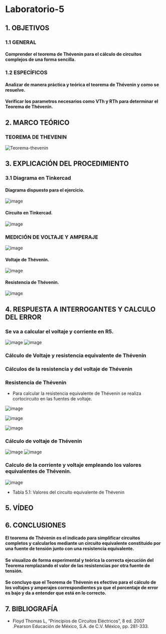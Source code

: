 # Laboratorio-5
## 1. OBJETIVOS
### 1.1 GENERAL
  #### Comprender el teorema de Thévenin para el cálculo de circuitos complejos de una forma sencilla.
### 1.2 ESPECÍFICOS
   #### Analizar de manera práctica y teórica el teorema de Thévenin y como se resuelve.
   #### Verificar los parametros necesarios como VTh y RTh para determinar el Teorema de Thévenin. 
## 2. MARCO TEÓRICO
### TEOREMA DE THEVENIN
![Teorema-thevenin](https://user-images.githubusercontent.com/93681159/146795132-d7b37203-4ec8-45c4-a10c-75f045986efd.jpeg)
## 3. EXPLICACIÓN DEL PROCEDIMIENTO
### 3.1 Diagrama en Tinkercad
#### Diagrama dispuesto para el ejercicio.
![image](https://user-images.githubusercontent.com/116779906/210875469-9b5b2e00-919d-40b2-bc0a-e4f29f6be3f4.png)
#### Circuito en Tinkercad.
![image](https://user-images.githubusercontent.com/116779906/210875528-69da9d78-adee-44f2-9420-e15c0f3e9e40.png)
### MEDICIÓN DE VOLTAJE Y AMPERAJE 
![image](https://user-images.githubusercontent.com/116779906/210876289-ed537810-1600-4bb9-b025-a037a164ed17.png)
#### Voltaje de Thévenin.
![image](https://user-images.githubusercontent.com/116779906/210876606-ce97e4b6-0910-43ac-8c9f-6560ee2a1d73.png)
#### Resistencia de Thévenin.
![image](https://user-images.githubusercontent.com/116779906/210876985-18e434d0-ddc4-49a9-acb3-e5ea4c10bc18.png)
## 4. RESPUESTA A INTERROGANTES Y CALCULO DEL ERROR
### Se va a calcular el voltaje y corriente en R5.
![image](https://user-images.githubusercontent.com/116779906/210884658-71599691-f00f-4d8e-8d20-92c3357a8593.png)
![image](https://user-images.githubusercontent.com/116779906/210885270-7632d10c-6ac7-43f6-b4a1-5fab174408b1.png)
### Cálculo de Voltaje y resistencia equivalente de Thévenin
### Cálculos de la resistencia y del voltaje de Thévenin
### Resistencia de Thévenin
* Para calcular la resistencia equivalente de Thévenin se realiza cortocircuito en las fuentes de voltaje.

![image](https://user-images.githubusercontent.com/93666408/148496574-04cb6c2c-d6e5-4bb0-87ed-2ad6ed27b993.png)

![image](https://user-images.githubusercontent.com/93666408/148496736-92c3d3d0-834e-4055-86d0-0517e2f4fb17.png)

![image](https://user-images.githubusercontent.com/93666408/148496780-2881d3d9-48a8-4f0e-9fc5-3de966997fe3.png)

### Cálculo de voltaje de Thévenin
![image](https://user-images.githubusercontent.com/116779906/210888720-8c14385c-e30e-4b31-8614-f736cc96f624.png)
![image](https://user-images.githubusercontent.com/116779906/210888780-bfea0567-e9aa-4e49-8ef6-f12ed40912cb.png)

### Calculo de la corriente y voltaje empleando los valores equivalentes de Thévenin.
![image](https://user-images.githubusercontent.com/116779906/210890547-4e171f47-e964-4d75-96e9-111a47a73a27.png)

* Tabla 5.1: Valores del circuito equivalente de Thévenin



## 5. VÍDEO

## 6. CONCLUSIONES
   #### El teorema de Thévenin es el indicado para simplificar circuitos completos y calcularlos mediante un circuito equivalente constituido por una fuente de tensión junto con una resistencia equivalente.
   #### Se visualizo de forma experimental y teórica la correcta ejecución del Teorema remplazando el valor de las resistencias por otra fuente de tensión.
   #### Se concluyo que el Teorema de Thévenin es efectivo para el cálculo de los voltajes y amperajes correspondientes ya que el porcentaje de error es bajo y da a entender que está en lo correcto.
## 7. BIBLIOGRAFÍA 
* Floyd Thomas L, “Principios de Circuitos Eléctricos”, 8 ed. 2007 .Pearson Educación de México, S.A. de C.V. México, pp. 281-333.
